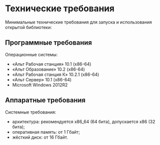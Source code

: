 # Технические требования

Минимальные технические требования для запуска и использования открытой библиотеки:

## Программные требования

Операционные системы:
- «Альт Рабочая станция» 10.1 (x86-64)
- «Альт Образование» 10.2 (x86-64)
- «Альт Рабочая станция К» 10.2.1 (x86-64)
- «Альт Сервер» 10.1 (x86-64)
- Microsoft Windows 2012R2

## Аппаратные требования

Системные требования:
- архитектура: рекомендуется х86_64 (64 бита), допускается х86 (32 бита);
- оперативная память: от 1 Гбайт;
- жёсткий диск: от 16 Гбайт.

